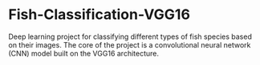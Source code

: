 # Fish-Classification-VGG16
Deep learning project for classifying different types of fish species based on their images. The core of the project is a convolutional neural network (CNN) model built on the VGG16 architecture.
